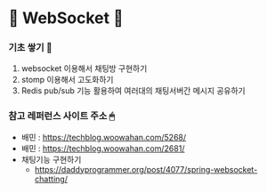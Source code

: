 # 📲 WebSocket 📲

### 기초 쌓기 🍒
1. websocket 이용해서 채팅방 구현하기
2. stomp 이용해서 고도화하기
3. Redis pub/sub 기능 활용하여 여러대의 채팅서버간 메시지 공유하기

### 참고 레퍼런스 사이트 주소 🖱
* 배민 : https://techblog.woowahan.com/5268/
* 배민 : https://techblog.woowahan.com/2681/
* 채팅기능 구현하기
	* https://daddyprogrammer.org/post/4077/spring-websocket-chatting/
